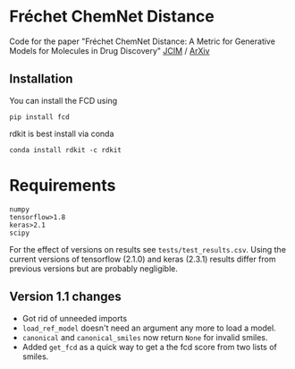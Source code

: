 # Fréchet ChemNet Distance

Code for the paper "Fréchet ChemNet Distance: A Metric for Generative Models for Molecules in Drug Discovery"
[JCIM](https://pubs.acs.org/doi/10.1021/acs.jcim.8b00234) /
[ArXiv](https://arxiv.org/abs/1803.09518)


## Installation
You can install the FCD using
```
pip install fcd
```

rdkit is best install via conda
```
conda install rdkit -c rdkit
```

# Requirements
```
numpy
tensorflow>1.8
keras>2.1
scipy
```
For the effect of versions on results see `tests/test_results.csv`.
Using the current versions of tensorflow (2.1.0) and keras (2.3.1) results differ from previous versions but
are probably negligible.


## Version 1.1 changes
- Got rid of unneeded imports
- `load_ref_model` doesn't need an argument any more to load a model.
- `canonical` and `canonical_smiles` now return `None` for invalid smiles.
- Added `get_fcd` as a quick way to get a the fcd score from two lists of smiles.